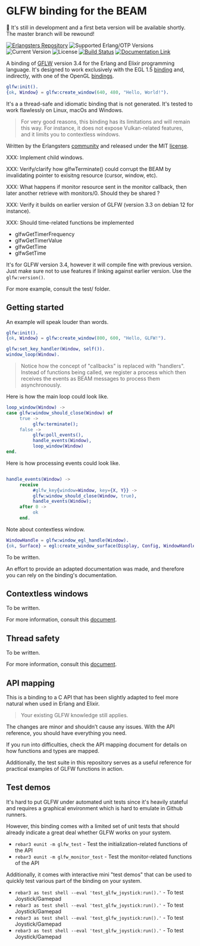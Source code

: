 # GLFW binding for the BEAM

:construction: It's still in development and a first beta version will be
available shortly. The master branch will be rewound!

[![Erlangsters Repository](https://img.shields.io/badge/erlangsters-glfw-%23a90432)](https://github.com/erlangsters/glfw)
![Supported Erlang/OTP Versions](https://img.shields.io/badge/erlang%2Fotp-28-%23a90432)
![Current Version](https://img.shields.io/badge/version-0.1.0-%23354052)
![License](https://img.shields.io/github/license/erlangsters/glfw)
[![Build Status](https://img.shields.io/github/actions/workflow/status/erlangsters/glfw/workflow.yml)](https://github.com/erlangsters/glfw/actions/workflows/workflow.yml)
[![Documentation Link](https://img.shields.io/badge/documentation-available-yellow)](http://erlangsters.github.io/glfw/)

A binding of [GFLW](https://www.glfw.org/) version 3.4 for the Erlang and
Elixir programming language. It's designed to work exclusively with the EGL 1.5
[binding](https://github.com/erlangsters/egl-1.5) and, indirectly, with one of
the OpenGL [bindings](https://github.com/orgs/erlangsters/repositories?type=all&q=opengl-).

```erlang
glfw:init().
{ok, Window} = glfw:create_window(640, 480, "Hello, World!").
```

It's a a thread-safe and idiomatic binding that is not generated. It's tested
to work flawlessly on Linux, macOs and Windows.

> For very good reasons, this binding has its limitations and will remain this
> way. For instance, it does not expose Vulkan-related features, and it limits
> you to contextless windows.

Written by the Erlangsters [community](https://about.erlangsters.org/) and
released under the MIT [license](/https://opensource.org/license/mit).

XXX: Implement child windows.

XXX: Verify/clarify  how glfwTerminate() could corrupt the BEAM by invalidating
     pointer to exisitng resource (cursor, window, etc).

XXX: What happens if monitor resource sent in the monitor callback, then later
     another retrieve with monitors/0. Should they be shared ?

XXX: Verify it builds on earlier version of GLFW (version 3.3 on debian 12 for instance).

XXX: Should time-related functions be implemented

- glfwGetTimerFrequency
- glfwGetTimerValue
- glfwGetTime
- glfwSetTime

It's for GLFW version 3.4, however it will compile fine with previous version.
Just make sure not to  use features if linking against earlier version. Use the
`glfw:version()`.


For more example, consult the test/ folder.


## Getting started

An example will speak louder than words.

```erlang
glfw:init().
{ok, Window} = glfw:create_window(800, 600, "Hello, GLFW!").

glfw:set_key_handler(Window, self()).
window_loop(Window).
```

> Notice how the concept of "callbacks" is replaced with "handlers". Instead of
> functions being called, we register a process which then receives the events
> as BEAM messages to process them asynchronously.

Here is how the main loop could look like.

```erlang
loop_window(Window) ->
case glfw:window_should_close(Window) of
     true ->
          glfw:terminate();
     false ->
          glfw:poll_events(),
          handle_events(Window),
          loop_window(Window)
end.
```

Here is how processing events could look like.


```erlang

handle_events(Window) ->
     receive
          #glfw_key{window=Window, key={X, Y}} ->
          glfw:window_should_close(Window, true),
          handle_events(Window);
     after 0 ->
          ok
     end.
```

Note about contextless window.

```erlang
WindowHandle = glfw:window_egl_handle(Window).
{ok, Surface} = egl:create_window_surface(Display, Config, WindowHandle, []).
```

To be written.

An effort to provide an adapted documentation was made, and therefore you can
rely on the binding's documentation.

## Contextless windows

To be written.

For more information, consult this [document](/docs/contextless-windows.md).

## Thread safety

To be written.

For more information, consult this [document](/docs/thread-safety.md).

## API mapping

This is a binding to a C API that has been slightly adapted to feel more
natural when used in Erlang and Elixir.

> Your existing GLFW knowledge still applies.

The changes are minor and shouldn’t cause any issues. With the API reference,
you should have everything you need.

If you run into difficulties, check the API mapping document for details on how
functions and types are mapped.

Additionally, the test suite in this repository serves as a useful reference
for practical examples of GLFW functions in action.

## Test demos

It's hard to put GLFW under automated unit tests since it's heavily stateful
and requires a graphical environment which is hard to emulate in Github
runners.

However, this binding comes with a limited set of unit tests that should
already indicate a great deal whether GLFW works on your system.

- `rebar3 eunit -m glfw_test` - Test the initialization-related functions of the API
- `rebar3 eunit -m glfw_monitor_test` - Test the monitor-related functions of the API

Additionally, it comes with interactive mini "test demos" that can be used to
quickly test various part of the binding on your system.

- `rebar3 as test shell --eval 'test_glfw_joystick:run().'` - To test Joystick/Gamepad
- `rebar3 as test shell --eval 'test_glfw_joystick:run().'` - To test Joystick/Gamepad
- `rebar3 as test shell --eval 'test_glfw_joystick:run().'` - To test Joystick/Gamepad
- `rebar3 as test shell --eval 'test_glfw_joystick:run().'` - To test Joystick/Gamepad
